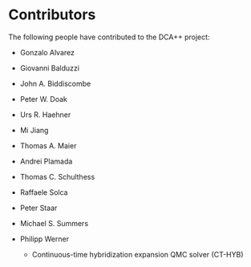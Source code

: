 # Contributors

The following people have contributed to the DCA++ project:

* Gonzalo Alvarez

* Giovanni Balduzzi

* John A. Biddiscombe

* Peter W. Doak

* Urs R. Haehner

* Mi Jiang

* Thomas A. Maier

* Andrei Plamada

* Thomas C. Schulthess

* Raffaele Solca

* Peter Staar

* Michael S. Summers

* Philipp Werner
    * Continuous-time hybridization expansion QMC solver (CT-HYB)
